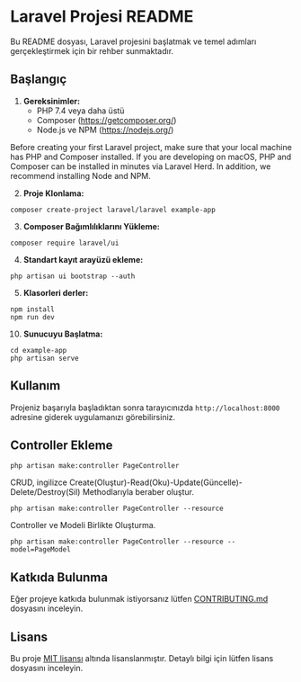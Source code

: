 # Laravel Projesi README

Bu README dosyası, Laravel projesini başlatmak ve temel adımları gerçekleştirmek için bir rehber sunmaktadır.

## Başlangıç

1. **Gereksinimler:**
   - PHP 7.4 veya daha üstü
   - Composer (https://getcomposer.org/)
   - Node.js ve NPM (https://nodejs.org/)
   
Before creating your first Laravel project, make sure that your local machine has PHP and Composer installed. If you are developing on macOS, PHP and Composer can be installed in minutes via Laravel Herd. In addition, we recommend installing Node and NPM.

2. **Proje Klonlama:**
 ```
 composer create-project laravel/laravel example-app
 ```

3. **Composer Bağımlılıklarını Yükleme:**
 ```
 composer require laravel/ui
 ```
 
4. **Standart kayıt arayüzü ekleme:**
 ```
 php artisan ui bootstrap --auth
 ```

5. **Klasorleri derler:**
 ```
 npm install
 npm run dev
 ```

10. **Sunucuyu Başlatma:**
 ```
 cd example-app
 php artisan serve
 ```

## Kullanım

Projeniz başarıyla başladıktan sonra tarayıcınızda `http://localhost:8000` adresine giderek uygulamanızı görebilirsiniz.

## Controller Ekleme
 ```
 php artisan make:controller PageController
 ```
CRUD, ingilizce Create(Oluştur)-Read(Oku)-Update(Güncelle)-Delete/Destroy(Sil) Methodlarıyla beraber oluştur.
 ```
 php artisan make:controller PageController --resource
 ```
Controller ve Modeli Birlikte Oluşturma.
 ```
 php artisan make:controller PageController --resource --model=PageModel
 ```


## Katkıda Bulunma

Eğer projeye katkıda bulunmak istiyorsanız lütfen [CONTRIBUTING.md](CONTRIBUTING.md) dosyasını inceleyin.

## Lisans

Bu proje [MIT lisansı](LICENSE) altında lisanslanmıştır. Detaylı bilgi için lütfen lisans dosyasını inceleyin.
